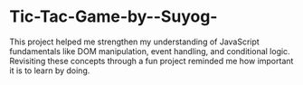 # Tic-Tac-Game-by--Suyog-
This project helped me strengthen my understanding of JavaScript fundamentals like DOM manipulation, event handling, and conditional logic. Revisiting these concepts through a fun project reminded me how important it is to learn by doing.
